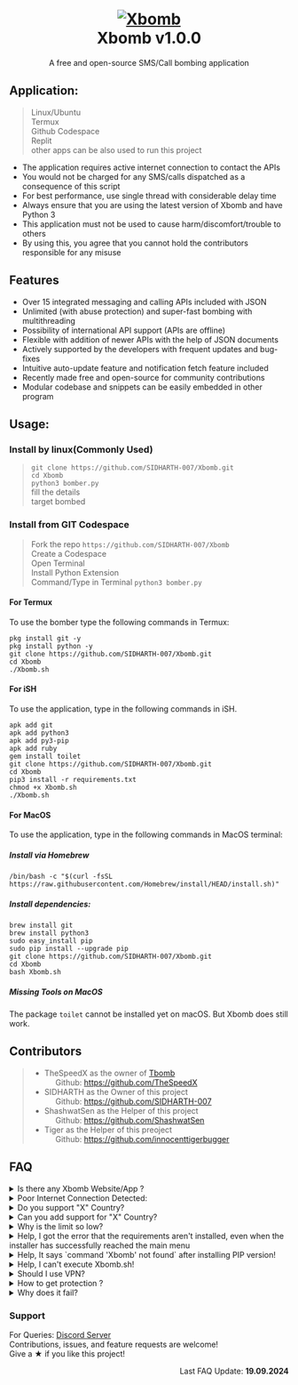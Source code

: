 <h1 align="center">
  <br>
  <a href="https://github.com/SIDHARTH-007/Xbomb"><img src="https://cdn.discordapp.com/icons/1265667660452987000/251ecbc4016eca9978c3b75c653a6c8f.webp" alt="Xbomb"></a>
  <br>
  Xbomb v1.0.0
  <br>
</h1>


<p align="center">A free and open-source SMS/Call bombing application</p>

## Application:

> Linux/Ubuntu   
> Termux   
> Github Codespace   
> Replit   
> other apps can be also used to run this project   

- The application requires active internet connection to contact the APIs
- You would not be charged for any SMS/calls dispatched as a consequence of this script
- For best performance, use single thread with considerable delay time
- Always ensure that you are using the latest version of Xbomb and have Python 3
- This application must not be used to cause harm/discomfort/trouble to others
- By using this, you agree that you cannot hold the contributors responsible for any misuse

## Features

- Over 15 integrated messaging and calling APIs included with JSON
- Unlimited (with abuse protection) and super-fast bombing with multithreading
- Possibility of international API support (APIs are offline)
- Flexible with addition of newer APIs with the help of JSON documents
- Actively supported by the developers with frequent updates and bug-fixes
- Intuitive auto-update feature and notification fetch feature included
- Recently made free and open-source for community contributions
- Modular codebase and snippets can be easily embedded in other program


## Usage:

### Install by linux(Commonly Used)
> `git clone https://github.com/SIDHARTH-007/Xbomb.git`   
> `cd Xbomb`   
> `python3 bomber.py`   
> fill the details   
> target bombed   

### Install from GIT Codespace
> Fork the repo `https://github.com/SIDHARTH-007/Xbomb`   
> Create a Codespace   
> Open Terminal   
> Install Python Extension   
> Command/Type in Terminal `python3 bomber.py`   


#### For Termux
To use the bomber type the following commands in Termux:
```shell script
pkg install git -y 
pkg install python -y 
git clone https://github.com/SIDHARTH-007/Xbomb.git
cd Xbomb
./Xbomb.sh
```

#### For iSH

To use the application, type in the following commands in iSH.
```shell script
apk add git
apk add python3
apk add py3-pip
apk add ruby
gem install toilet
git clone https://github.com/SIDHARTH-007/Xbomb.git
cd Xbomb
pip3 install -r requirements.txt
chmod +x Xbomb.sh
./Xbomb.sh
```


#### For MacOS

To use the application, type in the following commands in MacOS terminal:

##### Install via Homebrew

```shell script
/bin/bash -c "$(curl -fsSL https://raw.githubusercontent.com/Homebrew/install/HEAD/install.sh)"
````

##### Install dependencies:

```shell script
brew install git
brew install python3
sudo easy_install pip
sudo pip install --upgrade pip
git clone https://github.com/SIDHARTH-007/Xbomb.git
cd Xbomb
bash Xbomb.sh
```


##### Missing Tools on MacOS

The package `toilet` cannot be installed yet on macOS. But Xbomb does still work.


## Contributors
> - TheSpeedX as the owner of [Tbomb](https://github.com/TheSpeedX/Tbomb)   
>   &nbsp;&nbsp;&nbsp;&nbsp; Github: https://github.com/TheSpeedX
>   &nbsp;
> - SIDHARTH as the Owner of this project   
>   &nbsp;&nbsp;&nbsp;&nbsp; Github: https://github.com/SIDHARTH-007
>   &nbsp;
> - ShashwatSen as the Helper of this project   
>   &nbsp;&nbsp;&nbsp;&nbsp; Github: https://github.com/ShashwatSen
>   &nbsp;
> - Tiger as the Helper of this preoject   
>   &nbsp;&nbsp;&nbsp;&nbsp; Github: https://github.com/innocenttigerbugger
>   &nbsp; 


## FAQ
<details>
  <summary> Is there any Xbomb Website/App ? </summary>
  <br>
  There is no official website/app yet.The only official releases of Xbomb are published in [Github](https://github.com/SIDHARTH-007/Xbomb).
</details>

<details>
  <summary> Poor Internet Connection Detected: </summary>
  <br>
  Here are a few stuff you can try:
- Check your connection.
- Make sure `openssl` is installed.
- Try to `ping` any remote site/address to be sure.
- Try to reinstall if nothing works.
</details>

<details>
  <summary> Do you support "X" Country? </summary>
  <br>
  Most Countries are supported for SMS and only India for calls. The SMS delivery rate might be different for different countries.
</details>

<details>
  <summary> Can you add support for "X" Country? </summary>
  <br>
  We do what we can, but we cannot promise. Please stay tuned for future support. If you are ready to help then maybe we can do faster.
</details>

<details>
  <summary> Why is the limit so low? </summary>
  <br>
  Due the amount of requests, the APIs can die. To prevent a bigger outtake of Xbomb, it has been limited.
</details>

<details>
  <summary> Help, I got the error that the requirements aren't installed, even when the installer has successfully reached the main menu </summary>
  <br>
  First, make sure <b>python3</b> and <b>pip3</b> are installed. <br>
  - The Easy Method:  <br>
     <b>pip3 install Xbomb</b> <br> 
      Then execute by simply running <b>Xbomb</b> <br>
  - The Git Method:  <br>
      Clone the repo and Switch to the Xbomb Directory and execute this command:  <br>
     <b>pip3 install -r requirements.txt</b> <br>
</details>

<details>
  <summary> Help, It says `command 'Xbomb' not found` after installing PIP version! </summary>
  <br>
  Try running <b>sudo pip3 install Xbomb</b>
</details>

<details>
  <summary> Help, I can't execute Xbomb.sh! </summary>
  <br>
  Run Xbomb Directly with `python3 bomber.py`
</details>

<details>
  <summary> Should I use VPN? </summary>
  <br>
  No, If you are facing high fail rate as Xbomb can fail due the high response time or API restrictions.
</details>

<details>
  <summary> How to get protection ? </summary>
  <br>
  Use OTP blockers and activate DND.
</details>

<details>
  <summary> Why does it fail? </summary>
  <br>
  Due to the overuse of script, a bunch of APIs have been taken offline. It is okay if you do not receive all the messages.
</details>

### Support
For Queries: [Discord Server](https://discord.gg/kQ6GtP7fE5)  
Contributions, issues, and feature requests are welcome!  
Give a ★ if you like this project!

<p align="right"> Last FAQ Update: <b>19.09.2024</b> </p>
